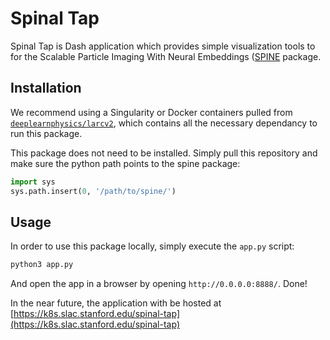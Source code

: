 # Spinal Tap

Spinal Tap is Dash application which provides simple visualization tools to for
the Scalable Particle Imaging With Neural Embeddings
([SPINE](https://github.com/DeepLearnPhysics/spine) package.

## Installation

We recommend using a Singularity or Docker containers pulled from
[`deeplearnphysics/larcv2`](https://hub.docker.com/r/deeplearnphysics/larcv2),
which contains all the necessary dependancy to run this package.

This package does not need to be installed. Simply pull this repository and make
sure the python path points to the spine package:

```python
import sys
sys.path.insert(0, '/path/to/spine/')
```

## Usage

In order to use this package locally, simply execute the `app.py` script:

```bash
python3 app.py
```

And open the app in a browser by opening `http://0.0.0.0:8888/`. Done!


In the near future, the application with be hosted at
[https://k8s.slac.stanford.edu/spinal-tap](https://k8s.slac.stanford.edu/spinal-tap)
